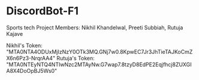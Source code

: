 # DiscordBot-F1

Sports tech Project
Members: Nikhil Khandelwal, Preeti Subbiah, Rutuja Kajave

Nikhil's Token: "MTA0NTA4ODUxMjIzNzY0OTk3MQ.GNj7w0.8KpwEC7Jr3JhTieTAJKoCmZX6n6Pz3-NrqrAA4"
Rutuja's Token: "MTA0NTEyNTQ4NTIwNzc2MTAyNw.G7wap7.8tzyD8EdPE2Eqjfhcj8ZUXGIA8X4DoOpBJ5Ws0"
